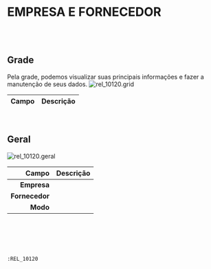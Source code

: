 # EMPRESA E  FORNECEDOR
<br>
<br>

## Grade
Pela grade, podemos visualizar suas principais informações e fazer a manutenção de seus dados.
![rel_10120.grid](https://raw.githubusercontent.com/netforcews/docs-erp/master/geral/imagens/rel_10120.grid.png)

Campo | Descrição
--:|---
<br>

## Geral
![rel_10120.geral](https://raw.githubusercontent.com/netforcews/docs-erp/master/geral/imagens/rel_10120.geral.png)

Campo | Descrição
--:|---
**Empresa** | 
**Fornecedor** | 
**Modo** | 
<br>
<br>
<br>
<br>

```:REL_10120```
